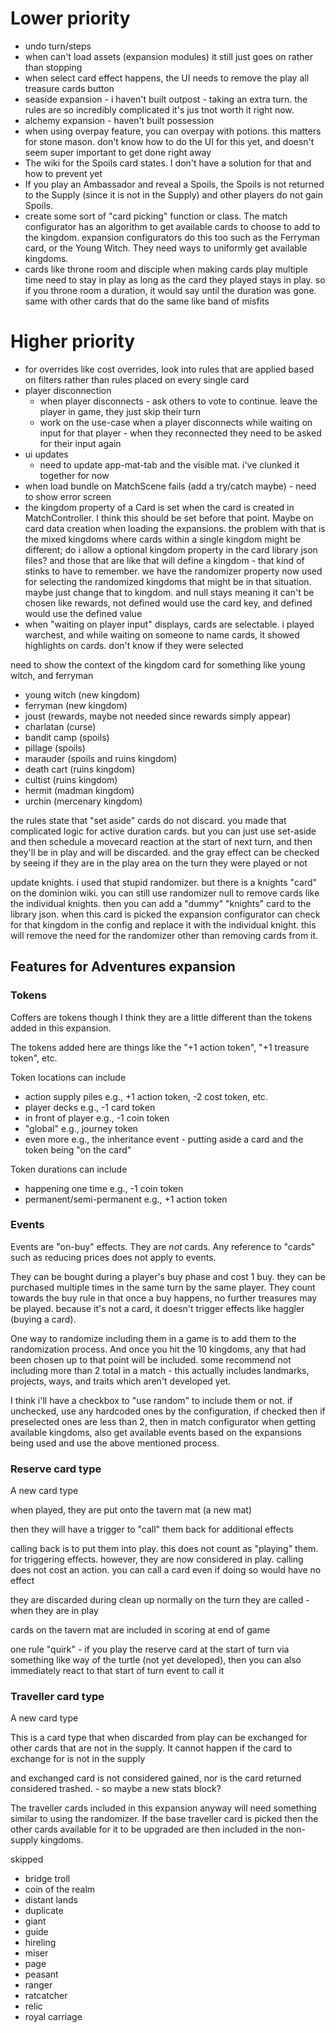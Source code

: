 # Lower priority
- undo turn/steps
- when can't load assets (expansion modules) it still just goes on rather than stopping
- when select card effect happens, the UI needs to remove the play all treasure cards button
- seaside expansion - i haven't built outpost - taking an extra turn. the rules are so incredibly complicated it's jus tnot worth it right now.
- alchemy expansion - haven't built possession
- when using overpay feature, you can overpay with potions. this matters for stone mason. don't know how to do
the UI for this yet, and doesn't seem super important to get done right away
- The wiki for the Spoils card states. I don't have a solution for that and how to prevent yet
- If you play an Ambassador and reveal a Spoils, the Spoils is not returned to the Supply (since it is not in the Supply) and other players do not gain Spoils.
- create some sort of "card picking" function or class. The match configurator has an algorithm to get
available cards to choose to add to the kingdom. expansion configurators do this too such as the Ferryman card, or the
Young Witch. They need ways to uniformly get available kingdoms.
- cards like throne room and disciple when making cards play multiple time need to stay in play as long as the
card they played stays in play. so if you throne room a duration, it would say until the duration was gone. same with
other cards that do the same like band of misfits


# Higher priority

- for overrides like cost overrides, look into rules that are applied based on filters rather than rules placed on every single card
- player disconnection
  - when player disconnects - ask others to vote to continue. leave the player in game, they just skip their turn 
  - work on the use-case when a player disconnects while waiting on input for that player - when they reconnected
they need to be asked for their input again
- ui updates
  - need to update app-mat-tab and the visible mat. i've clunked it together for now
- when load bundle on MatchScene fails (add a try/catch maybe) - need to show error screen
- the kingdom property of a Card is set when the card is created in MatchController. I think this should be set
before that point. Maybe on card data creation when loading the expansions. the problem with that is the mixed
kingdoms where cards within a single kingdom might be different; do i allow a optional kingdom property in the card
library json files? and those that are like that will define a kingdom - that kind of stinks to have to remember. we
have the randomizer property now used for selecting the randomized kingdoms that might be in that situation. maybe just
change that to kingdom. and null stays meaning it can't be chosen like rewards, not defined would use the card key,
and defined would use the defined value
- when "waiting on player input" displays, cards are selectable. i played warchest, and while waiting on someone to name
cards, it showed highlights on cards. don't know if they were selected

need to show the context of the kingdom card for something like young witch, and ferryman
 - young witch (new kingdom)
 - ferryman (new kingdom)
 - joust (rewards, maybe not needed since rewards simply appear)
 - charlatan (curse)
 - bandit camp (spoils)
 - pillage (spoils)
 - marauder (spoils and ruins kingdom)
 - death cart (ruins kingdom)
 - cultist (ruins kingdom)
 - hermit (madman kingdom)
 - urchin (mercenary kingdom)

the rules state that "set aside" cards do not discard. you made that complicated logic for active
duration cards. but you can just use set-aside and then schedule a movecard reaction at
the start of next turn, and then they'll be in play and will be discarded. and the gray effect
can be checked by seeing if they are in the play area on the turn they were played or not

update knights. i used that stupid randomizer. but there is a knights "card" on the dominion wiki. you can still
use randomizer null to remove cards like the individual knights. then you can add a "dummy" "knights" card to the 
library json. when this card is picked the expansion configurator can check for that kingdom in the config and replace
it with the individual knight. this will remove the need for the randomizer other than removing cards from it.

## Features for Adventures expansion

### Tokens

Coffers are tokens though I think they are a little different than the tokens added in this expansion.

The tokens added here are things like the "+1 action token", "+1 treasure token", etc. 

Token locations can include
- action supply piles e.g., +1 action token, -2 cost token, etc.
- player decks e.g., -1 card token
- in front of player e.g., -1 coin token
- "global" e.g., journey token
- even more e.g., the inheritance event - putting aside a card and the token being "on the card"

Token durations can include
- happening one time e.g., -1 coin token
- permanent/semi-permanent e.g., +1 action token

### Events

Events are "on-buy" effects. They are _not_ cards. Any reference to "cards" such as reducing prices does not apply
to events.

They can be bought during a player's buy phase and cost 1 buy. they can be purchased multiple times in the same
turn by the same player. They count towards the buy rule in that once a buy happens, no further treasures may be played.
because it's not a card, it doesn't trigger effects like haggler (buying a card).

One way to randomize including them in a game is to add them to the randomization process. And once you hit the 10
kingdoms, any that had been chosen up to that point will be included. some recommend not including more than 2 total
in a match - this actually includes landmarks, projects, ways, and traits which aren't developed yet. 

 I think i'll have a checkbox to "use random" to include them or not. if unchecked, use any hardcoded ones by the
configuration, if checked then if preselected ones are less than 2, then in match configurator when getting available
kingdoms, also get available events based on the expansions being used and use the above mentioned process.

### Reserve card type

A new card type

when played, they are put onto the tavern mat (a new mat)

then they will have a trigger to "call" them back for additional effects

calling back is to put them into play. this does not count as "playing" them. for triggering effects. however, they are
now considered in play. calling does not cost an action. you can call a card even if doing so would have no effect

they are discarded during clean up normally on the turn they are called - when they are in play

cards on the tavern mat are included in scoring at end of game

one rule "quirk" - if you play the reserve card at the start of turn via something like way of the turtle (not yet
developed), then you can also immediately react to that start of turn event to call it

### Traveller card type

A new card type

This is a card type that when discarded from play can be exchanged for other cards that are not in the supply. It cannot
happen if the card to exchange for is not in the supply

and exchanged card is not considered gained, nor is the card returned considered trashed. - so maybe a new stats block?

The traveller cards included in this expansion anyway will need something similar to using the randomizer. If the base
traveller card is picked then the other cards available for it to be upgraded are then included in the non-supply
kingdoms.

skipped
- bridge troll
- coin of the realm
- distant lands
- duplicate
- giant
- guide
- hireling
- miser
- page
- peasant
- ranger
- ratcatcher
- relic
- royal carriage